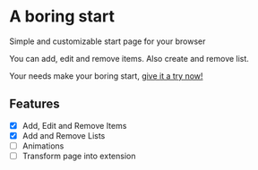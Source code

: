 # A boring start

Simple and customizable start page for your browser

You can add, edit and remove items. Also create and remove list.

Your needs make your boring start, [give it a try now!](https://a-boring-start.netlify.app/)

## Features

- [x] Add, Edit and Remove Items
- [x] Add and Remove Lists
- [ ] Animations
- [ ] Transform page into extension

